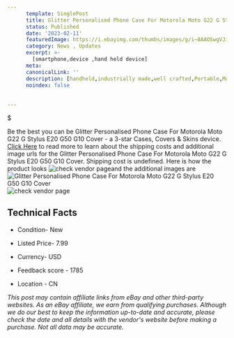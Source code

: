 ```yaml
---
      template: SinglePost
      title: Glitter Personalised Phone Case For Motorola Moto G22 G Stylus E20 G50 G10 Cover
      status: Published
      date: '2023-02-11'
      featuredImage: https://i.ebayimg.com/thumbs/images/g/i~8AAOSwgVJig6Z8/s-l225.jpg
      category: News , Updates
      excerpt: >-
        [smartphone,device ,hand held device]
      meta:
      canonicalLink: ''
      description: [handheld,industrially made,well crafted,Portable,Mobile,Compact,Convenient,Lightweight,Maneuverable,Man-portable,Miniature,Carriable,Hand-held,Light,Holdable,Transportable,Mobile device,Pocket-sized,On-the-go,Wireless,Cordless,Compact size,Convenient size, smartphone,device ,hand held device]
      noindex: false
      
        
---
```

$

Be the best you can be Glitter Personalised Phone Case For Motorola Moto G22 G Stylus E20 G50 G10 Cover - a 3-star Cases, Covers & Skins device. [Click Here](https://www.ebay.com/itm/314000473819?hash=item491be2fedb%3Ag%3Ai%7E8AAOSwgVJig6Z8&mkevt=1&mkcid=1&mkrid=711-53200-19255-0&campid=%253CePNCampaignId%253E&customid=%253CreferenceId%253E&toolid=10049) to read more to learn about the shipping costs and additional image urls for the Glitter Personalised Phone Case For Motorola Moto G22 G Stylus E20 G50 G10 Cover. Shipping cost is undefined. Here is how the product looks ![check vendor page](https://i.ebayimg.com/thumbs/images/g/i~8AAOSwgVJig6Z8/s-l225.jpg)and the additional images are![Glitter Personalised Phone Case For Motorola Moto G22 G Stylus E20 G50 G10 Cover](https://i.ebayimg.com/images/g/i~8AAOSwgVJig6Z8/s-l1600.jpg)![check vendor page](https://origin-galleryplus.ebayimg.com/ws/web/314000473819_2_0_1/225x225.jpg,https://origin-galleryplus.ebayimg.com/ws/web/314000473819_3_0_1/225x225.jpg,https://origin-galleryplus.ebayimg.com/ws/web/314000473819_4_0_1/225x225.jpg,https://origin-galleryplus.ebayimg.com/ws/web/314000473819_5_0_1/225x225.jpg,https://origin-galleryplus.ebayimg.com/ws/web/314000473819_6_0_1/225x225.jpg,https://origin-galleryplus.ebayimg.com/ws/web/314000473819_7_0_1/225x225.jpg,https://origin-galleryplus.ebayimg.com/ws/web/314000473819_8_0_1/225x225.jpg,https://origin-galleryplus.ebayimg.com/ws/web/314000473819_9_0_1/225x225.jpg,https://origin-galleryplus.ebayimg.com/ws/web/314000473819_10_0_1/225x225.jpg,https://origin-galleryplus.ebayimg.com/ws/web/314000473819_11_0_1/225x225.jpg,https://origin-galleryplus.ebayimg.com/ws/web/314000473819_12_0_1/225x225.jpg)



 ## Technical Facts 



     
      

 - Condition- New 


      

 - Listed Price- 7.99 


      

 - Currency- USD 


      

 - Feedback score - 1785 


      

 - Location - CN 


      
      

 *_This post may contain affiliate links from eBay and other third-party websites. As an eBay affiliate, we earn from qualifying purchases. Although we do our best to keep the information up-to-date and accurate, please check the date and all details with the vendor's website before making a purchase. Not all data may be accurate._*







